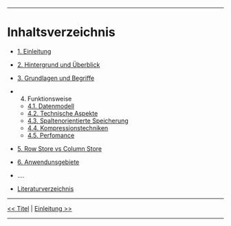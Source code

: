 ***

# Inhaltsverzeichnis

- [1. Einleitung](03_introduction.md)
- [2. Hintergrund und Überblick](04_history.md)
- [3. Grundlagen und Begriffe](05_basics.md)
- 4. Funktionsweise
    - [4.1. Datenmodell](06-1_data_model.md)
    - [4.2. Technische Aspekte](06-2_technical_aspects.md)
    - [4.3. Spaltenorientierte Speicherung](06-3_storage.md)
    - [4.4. Kompressionstechniken](06-4_compression.md)
    - [4.5. Perfomance](06-5_performance.md)


- [5. Row Store vs Column Store](07_row-solum-store.md)
- [6. Anwendunsgebiete](08_use_cases.md)
- ....

- [Literaturverzeichnis](references.md) 

***

[<< Titel](01_title.md) | [Einleitung >>](03_introduction.md)

***